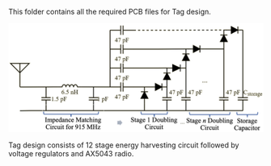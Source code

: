 This folder contains all the required PCB files for Tag design.

<img src="Energy_Harvesting.png">

Tag design consists of 12 stage energy harvesting circuit followed by voltage regulators and AX5043 radio.